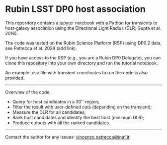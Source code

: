 # Rubin LSST DP0 host association

This repository contains a jupyter notebook with a Python for transients to host-galaxy association using the Directional Light Radius (DLR; Gupta et al. 2016).

The code was tested on the Rubin Science Platform (RSP) using DP0.2 data, see Petrecca et al. 2024 (add link).

If you have access to the RSP (e.g., you are a Rubin DP0 Delegate), you can clone this repository into your own directory and run the tutorial notebook. 

An example .csv file with transient coordinates to run the code is also provided. 

---------------------------------------------------------------------------------------------------------------------------

Overview of the code:
- Query for host candidates in a 30'' region;
- Filter the result with user-defined cuts (depending on the transient);
- Measure the DLR for all candidates;
- Rank host candidates and identify the best host (minimum DLR);
- Produce cutouts with all the ranked candidates.

---------------------------------------------------------------------------------------------------------------------------

Contact the author for any issues: vincenzo.petrecca@inaf.it
